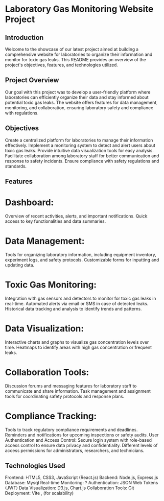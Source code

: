 
# Laboratory Gas Monitoring Website Project
## Introduction
Welcome to the showcase of our latest project aimed at building a comprehensive website for laboratories to organize their information and monitor for toxic gas leaks. This README provides an overview of the project's objectives, features, and technologies utilized.

## Project Overview
Our goal with this project was to develop a user-friendly platform where laboratories can efficiently organize their data and stay informed about potential toxic gas leaks. The website offers features for data management, monitoring, and collaboration, ensuring laboratory safety and compliance with regulations.

## Objectives
Create a centralized platform for laboratories to manage their information effectively.
Implement a monitoring system to detect and alert users about toxic gas leaks.
Provide intuitive data visualization tools for easy analysis.
Facilitate collaboration among laboratory staff for better communication and response to safety incidents.
Ensure compliance with safety regulations and standards.
## Features
# Dashboard:
Overview of recent activities, alerts, and important notifications.
Quick access to key functionalities and data summaries.
# Data Management:
Tools for organizing laboratory information, including equipment inventory, experiment logs, and safety protocols.
Customizable forms for inputting and updating data.
# Toxic Gas Monitoring:
Integration with gas sensors and detectors to monitor for toxic gas leaks in real-time.
Automated alerts via email or SMS in case of detected leaks.
Historical data tracking and analysis to identify trends and patterns.
# Data Visualization:
Interactive charts and graphs to visualize gas concentration levels over time.
Heatmaps to identify areas with high gas concentration or frequent leaks.
# Collaboration Tools:
Discussion forums and messaging features for laboratory staff to communicate and share information.
Task management and assignment tools for coordinating safety protocols and response plans.
# Compliance Tracking:
Tools to track regulatory compliance requirements and deadlines.
Reminders and notifications for upcoming inspections or safety audits.
User Authentication and Access Control:
Secure login system with role-based access control to ensure data privacy and confidentiality.
Different levels of access permissions for administrators, researchers, and technicians.
## Technologies Used
Frontend: HTML5, CSS3, JavaScript (React.js)
Backend: Node.js, Express.js
Database: Mysql
Real-time Monitoring: ?
Authentication: JSON Web Tokens (JWT)
Data Visualization: D3.js, Chart.js
Collaboration Tools: Git
Deployment: Vite , (for scalability)
